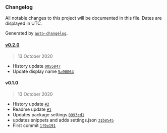 ### Changelog

All notable changes to this project will be documented in this file. Dates are displayed in UTC.

Generated by [`auto-changelog`](https://github.com/CookPete/auto-changelog).

#### [v0.2.0](https://github.com/shawn-sandy/aem-fe-studio/compare/v0.1.0...v0.2.0)

> 13 October 2020

- History update [`0055847`](https://github.com/shawn-sandy/aem-fe-studio/commit/0055847db93fda09908b7b4dbdaf1f4e9200cbdb)
- Update display name [`5a90064`](https://github.com/shawn-sandy/aem-fe-studio/commit/5a90064107c93b6cbff7d425ad3cb574738bea86)

#### v0.1.0

> 13 October 2020

- History update [`#2`](https://github.com/shawn-sandy/aem-fe-studio/pull/2)
- Readme update [`#1`](https://github.com/shawn-sandy/aem-fe-studio/pull/1)
- Updates  package settings [`0993cd1`](https://github.com/shawn-sandy/aem-fe-studio/commit/0993cd1db71576ad849a02a3cc3506f95bae28f5)
- updates snippets and adds settings.json [`31b8545`](https://github.com/shawn-sandy/aem-fe-studio/commit/31b8545b91db29b0795fe3493512dd231d478a1e)
- First commit [`1f9e191`](https://github.com/shawn-sandy/aem-fe-studio/commit/1f9e191cd2f6fa84dde2c19367c20009f973c2f8)
